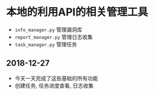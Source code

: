 # 本地的利用API的相关管理工具

- `info_manager.py` 管理漏洞库
- `report_manager.py` 管理日志收集
- `task_manager.py` 管理任务



## 2018-12-27
- 今天一天完成了这些基础的所有功能
- 创建任务, 任务进度查看, 日志收集

